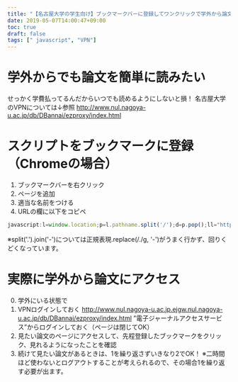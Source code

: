 ```yaml
---
title: "【名古屋大学の学生向け】ブックマークバーに登録してワンクリックで学外から論文を読む"
date: 2019-05-07T14:00:47+09:00
toc: true
draft: false
tags: [" javascript", "VPN"]
---
```


# 学外からでも論文を簡単に読みたい
せっかく学費払ってるんだからいつでも読めるようにしないと損！
名古屋大学のVPNについては↓参照
http://www.nul.nagoya-u.ac.jp/db/DBannai/ezproxy/index.html



# スクリプトをブックマークに登録（Chromeの場合）
1. ブックマークバーを右クリック
2. ページを追加
3. 適当な名前をつける
4. URLの欄に以下をコピペ

```js
javascript:l=window.location;p=l.pathname.split('/');d=p.pop();ll="https://"+l.host.split('.').join('-')+".ejgw.nul.nagoya-u.ac.jp"+p.join("/")+"/"+d+l.search;l.href=ll;
```
※split('.').join('-')については正規表現.replace(/./g, '-')がうまく行かず、回りくどくなっています。


# 実際に学外から論文にアクセス
0. 学外にいる状態で
1. VPNログインしておく
http://www.nul.nagoya-u.ac.jp.ejgw.nul.nagoya-u.ac.jp/db/DBannai/ezproxy/index.html
”電子ジャーナルアクセスサービス”からログインしておく（ページは閉じてOK）
2. 見たい論文のページにアクセスして、先程登録したブックマークをクリック、見れるようになったことを確認
3. 続けて見たい論文があるときは、1を繰り返さずいきなり2でOK！
※二時間ほど使わないとログアウトすることが考えられるので、その場合1を繰り返す必要が出ます。
